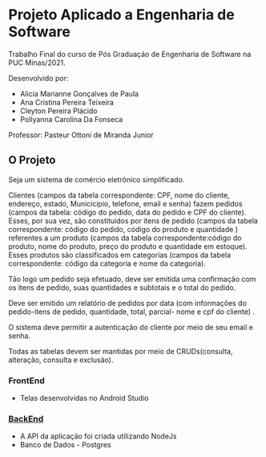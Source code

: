 # Projeto Aplicado a Engenharia de Software

Trabalho Final do curso de Pós Graduação de Engenharia de Software na PUC Minas/2021.

Desenvolvido por:

- Alicia Marianne Gonçalves de Paula
- Ana Cristina Pereira Teixeira
- Cleyton Pereira Plácido
- Pollyanna Carolina Da Fonseca

Professor: Pasteur Ottoni de Miranda Junior


## O Projeto

Seja um sistema de comércio eletrônico simplificado.

Clientes (campos da tabela correspondente: CPF, nome do cliente, endereço, estado, Municícipio, telefone, email e senha)  fazem pedidos (campos da tabela: código do pedido, data do pedido e CPF do cliente). Esses, por sua vez, são constituídos por itens de pedido (campos da tabela correspondente: código do pedido, código do produto e  quantidade ) referentes  a um  produto (campos da tabela correspondente:código do produto, nome do produto, preço do produto e quantidade em estoque). Esses produtos são classificados em categorias (campos da tabela  correspondente: código da categoria e nome da categoria).

Tão logo um pedido seja efetuado, deve ser emitida uma confirmação com os itens de pedido, suas quantidades e subtotais e o total do pedido.

Deve ser emitido um relatório  de pedidos por data (com informações  do pedido-itens de pedido, quantidade, total, parcial- nome e cpf do cliente) .

O sistema deve permitir a autenticação do cliente por meio de seu email e senha.

Todas as tabelas devem ser mantidas por meio de CRUDs(consulta, alteração, consulta e exclusão).


### FrontEnd 

- Telas desenvolvidas no Android Studio 


### [BackEnd](https://github.com/aliciamarianne1507/projeto-aplicado-eng-software-backend)

- A API da aplicação foi criada utilizando NodeJs 
- Banco de Dados - Postgres
